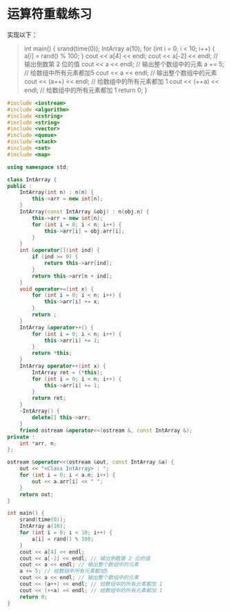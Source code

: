 # 运算符重载练习

实现以下：

>int main() {
>    srand(time(0));
>    IntArray a(10);
>    for (int i = 0; i < 10; i++) {
>        a[i] = rand() % 100;
>    }
>    cout << a[4] << endl;
>    cout << a[-2] << endl; // 输出倒数第 2 位的值
>    cout << a << endl; // 输出整个数组中的元素
>    a += 5; // 给数组中所有元素都加5
>    cout << a << endl; // 输出整个数组中的元素
>    cout << (a++) << endl; // 给数组中的所有元素都加 1
>    cout << (++a) << endl; // 给数组中的所有元素都加 1
>    return 0;
>}



```c++
#include <iostream>
#include <algorithm>
#include <cstring>
#include <string>
#include <vector>
#include <queue>
#include <stack>
#include <set>
#include <map>

using namespace std;

class IntArray {
public :
    IntArray(int n) : n(n) {
        this->arr = new int[n];
    }
    IntArray(const IntArray &obj) : n(obj.n) {
        this->arr = new int[n];
        for (int i = 0; i < n; i++) {
            this->arr[i] = obj.arr[i];
        }
    }
    int &operator[](int ind) {
        if (ind >= 0) {
            return this->arr[ind];
        }
        return this->arr[n + ind];
    }
    void operator+=(int x) {
        for (int i = 0; i < n; i++) {
            this->arr[i] += x;
        }
        return ;
    }
    IntArray &operator++() {
        for (int i = 0; i < n; i++) {
            this->arr[i] += 1;
        }
        return *this;
    }
    IntArray operator++(int x) {
        IntArray ret = (*this);
        for (int i = 0; i < n; i++) {
            this->arr[i] += 1;
        }
        return ret;
    }
    ~IntArray() {
        delete[] this->arr;
    }
    friend ostream &operator<<(ostream &, const IntArray &);
private :
    int *arr, n;
};

ostream &operator<<(ostream &out, const IntArray &a) {
    out << "<Class IntArray> : ";
    for (int i = 0; i < a.n; i++) {
        out << a.arr[i] << " ";
    }
    return out;
}

int main() {
    srand(time(0));
    IntArray a(10);
    for (int i = 0; i < 10; i++) {
        a[i] = rand() % 100;
    }
    cout << a[4] << endl;
    cout << a[-2] << endl; // 输出倒数第 2 位的值
    cout << a << endl; // 输出整个数组中的元素
    a += 5; // 给数组中所有元素都加5
    cout << a << endl; // 输出整个数组中的元素
    cout << (a++) << endl; // 给数组中的所有元素都加 1
    cout << (++a) << endl; // 给数组中的所有元素都加 1
    return 0;
}

```

